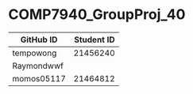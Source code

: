 # COMP7940_GroupProj_40
| GitHub ID      | Student ID |
| --------- | -----:|
| tempowong  | 21456240|
| Raymondwwf |    |
| momos05117 | 21464812     |

